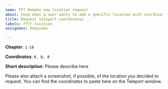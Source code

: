 ```yaml
---
name: FF7 Remake new location request
about: Used when a user wants to add a specific location with coordinates
title: Request teleport coordinates
labels: ff7r-location
assignees: Xeeynamo

---
```


**Chapter**: `1-18`

**Coordinates**: `0, 0, 0`

**Short description**: Please describe here

Please also attach a screenshot, if possible, of the location you decided to request. You can find the coordinates to paste here on the Teleport window.
